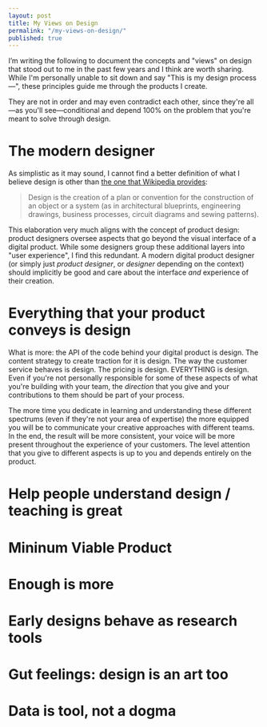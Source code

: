 ```yaml
---
layout: post
title: My Views on Design
permalink: "/my-views-on-design/"
published: true
---
```


I’m writing the following to document the concepts and "views" on design that stood out to me in the past few years and I think are worth sharing. While I'm personally unable to sit down and say "This is my design process—", these principles guide me through the products I create.

They are not in order and may even contradict each other, since they're all—as you'll see—conditional and depend 100% on the problem that you're meant to solve through design.

# The modern designer
As simplistic as it may sound, I cannot find a better definition of what I believe design is other than [the one that Wikipedia provides](https://en.wikipedia.org/wiki/Design):

>Design is the creation of a plan or convention for the construction of an object or a system (as in architectural blueprints, engineering drawings, business processes, circuit diagrams and sewing patterns).

This elaboration very much aligns with the concept of product design: product designers oversee aspects that go beyond the visual interface of a digital product. While some designers group these additional layers into "user experience", I find this redundant. A modern digital product designer (or simply just _product designer_, or _designer_ depending on the context) should implicitly be good and care about the interface _and_ experience of their creation.

# Everything that your product conveys is design
What is more: the API of the code behind your digital product is design. The content strategy to create traction for it is design. The way the customer service behaves is design. The pricing is design. EVERYTHING is design. Even if you're not personally responsible for some of these aspects of what you're building with your team, the _direction_ that you give and your contributions to them should be part of your process. 

The more time you dedicate in learning and understanding these different spectrums (even if they're not your area of expertise) the more equipped you will be to communicate your creative approaches with different teams. In the end, the result will be more consistent, your voice will be more present throughout the experience of your customers. The level attention that you give to different aspects is up to you and depends entirely on the product.

# Help people understand design / teaching is great

# Mininum Viable Product


# Enough is more

# Early designs behave as research tools

# Gut feelings: design is an art too

# Data is tool, not a dogma
